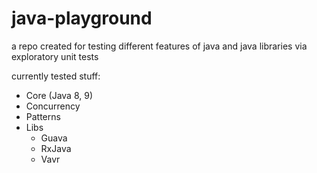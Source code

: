 # java-playground
a repo created for testing different features of java and java libraries via exploratory unit tests

currently tested stuff:
- Core (Java 8, 9)
- Concurrency
- Patterns
- Libs
  - Guava
  - RxJava
  - Vavr
